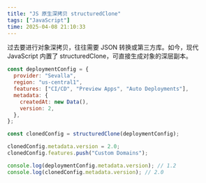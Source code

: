 ```yaml
---
title: "JS 原生深拷贝 structuredClone"
tags: ["JavaScript"]
time: 2025-04-08 21:10:33
---
```


过去要进行对象深拷贝，往往需要 JSON 转换或第三方库。如今，现代 JavaScript 内置了 structuredClone，可直接生成对象的深层副本。

```js
const deploymentConfig = {
  provider: "Sevalla",
  region: "us-central1",
  features: ["CI/CD", "Preview Apps", "Auto Deployments"],
  metadata: {
    createdAt: new Data(),
    version: 2,
  },
};

const clonedConfig = structuredClone(deploymentConfig);

clonedConfig.metadata.version = 2.0;
clonedConfig.features.push("Custom Domains");

console.log(deploymentConfig.metadata.version); // 1.2
console.log(clonedConfig.metadata.version); // 2.0
```
